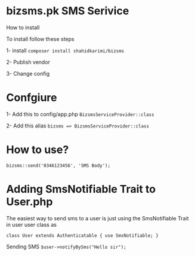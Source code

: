 # bizsms.pk SMS Serivice

How to install

To install follow these steps

1- install `composer install shahidkarimi/bizsms`

2- Publish vendor

3- Change config


# Confgiure

1- Add this to config/app.php `BizsmsServiceProvider::class`

2- Add this alias `bizsms => BizsmsServiceProvider::class`

# How to use?

`bizsms::send('0346123456', 'SMS Body');`

# Adding SmsNotifiable Trait to User.php
The easiest way to send sms to a user is just using the SmsNotifiable Trait in user user class as 

``class User extends Authenticatable
{
    use SmsNotifiable;
}``

Sending SMS
`$user->notifyBySms("Hello sir");`

